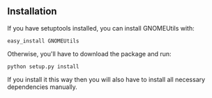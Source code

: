 Installation
------------

If you have setuptools installed, you can install GNOMEUtils with:

    easy_install GNOMEUtils

Otherwise, you'll have to download the package and run:

    python setup.py install

If you install it this way then you will also have to install all necessary
dependencies manually.
